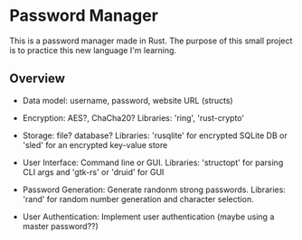 # Password Manager

This is a password manager made in Rust. The purpose of this small project is to practice this new language I'm learning.

## Overview

- Data model: username, password, website URL (structs)

- Encryption: AES?, ChaCha20? Libraries: 'ring', 'rust-crypto'

- Storage: file? database? Libraries: 'rusqlite' for encrypted SQLite DB or 'sled' for an encrypted key-value store

- User Interface: Command line or GUI. Libraries: 'structopt' for parsing CLI args and 'gtk-rs' or 'druid' for GUI

- Password Generation: Generate randonm strong passwords. Libraries: 'rand' for random number generation and character selection.

- User Authentication: Implement user authentication (maybe using a master password??)

